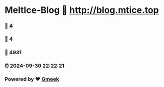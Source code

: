 # MeltIce-Blog :link: http://blog.mtice.top 
### :page_facing_up: [4](http://blog.mtice.top/tag.html) 
### :speech_balloon: 4 
### :hibiscus: 4931 
### :alarm_clock: 2024-09-30 22:22:21 
### Powered by :heart: [Gmeek](https://github.com/Meekdai/Gmeek)
